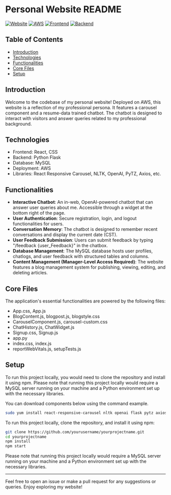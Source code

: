 # Personal Website README

[![Website](https://img.shields.io/badge/Website-54.160.115.159:3000-blue)](http://54.160.115.159:3000/)
[![AWS](https://img.shields.io/badge/Deployment-AWS-orange)](https://aws.amazon.com/)
[![Frontend](https://img.shields.io/badge/Frontend-React-blue)](https://reactjs.org/)
[![Backend](https://img.shields.io/badge/Backend-Flask-green)](https://flask.palletsprojects.com/)

## Table of Contents
- [Introduction](#introduction)
- [Technologies](#technologies)
- [Functionalities](#functionalities)
- [Core Files](#core-files)
- [Setup](#setup)

## Introduction <a name = "introduction"></a>
Welcome to the codebase of my personal website! Deployed on AWS, this website is a reflection of my professional persona. It features a carousel component and a resume-data trained chatbot. The chatbot is designed to interact with visitors and answer queries related to my professional background.

## Technologies <a name = "technologies"></a>
- Frontend: React, CSS
- Backend: Python Flask
- Database: MySQL
- Deployment: AWS
- Libraries: React Responsive Carousel, NLTK, OpenAI, PyTZ, Axios, etc.

## Functionalities <a name = "functionalities"></a>
- **Interactive Chatbot**: An in-web, OpenAI-powered chatbot that can answer user queries about me. Accessible through a widget at the bottom right of the page.
- **User Authentication**: Secure registration, login, and logout functionalities for users.
- **Conversation Memory**: The chatbot is designed to remember recent conversations and display the current date (CST).
- **User Feedback Submission**: Users can submit feedback by typing "/feedback {user_Feedback}" in the chatbox.
- **Database Management**: The MySQL database hosts user profiles, chatlogs, and user feedback with structured tables and columns.
- **Content Management (Manager-Level Access Required)**: The website features a blog management system for publishing, viewing, editing, and deleting articles.




## Core Files <a name = "core-files"></a>
The application's essential functionalities are powered by the following files:
- App.css, App.js
- BlogContent.js, blogpost.js, blogstyle.css
- CarouselComponent.js, carousel-custom.css
- ChatHistory.js, ChatWidget.js
- Signup.css, Signup.js
- app.py
- index.css, index.js
- reportWebVitals.js, setupTests.js

## Setup <a name = "setup"></a>
To run this project locally, you would need to clone the repository and install it using npm. Please note that running this project locally would require a MySQL server running on your machine and a Python environment set up with the necessary libraries.

You can download components below using the command example. 
```bash
sudo yum install react-responsive-carousel nltk openai flask pytz axios
```

To run this project locally, clone the repository, and install it using npm:
```bash
git clone https://github.com/yourusername/yourprojectname.git
cd yourprojectname
npm install
npm start
```
Please note that running this project locally would require a MySQL server running on your machine and a Python environment set up with the necessary libraries.

---
Feel free to open an issue or make a pull request for any suggestions or queries. Enjoy exploring my website!
